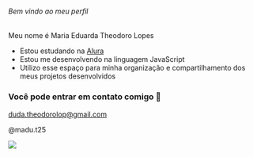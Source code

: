 ###### Bem vindo ao meu perfil

Meu nome é Maria Eduarda Theodoro Lopes

- Estou estudando na [Alura](https://www.alura.com.br)
- Estou me desenvolvendo na linguagem JavaScript
- Utilizo esse espaço para minha organização e compartilhamento dos meus projetos desenvolvidos

### Você pode entrar em contato comigo 📧

duda.theodorolop@gmail.com

@madu.t25

![](https://media1.tenor.com/m/CKSKtfocuxsAAAAd/angelina.gif)
